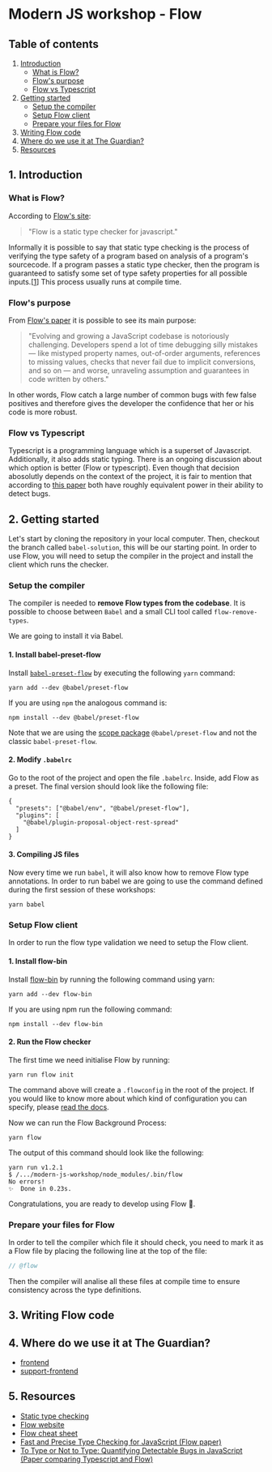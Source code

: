 

# Modern JS workshop - Flow

## Table of contents
1. [Introduction](#1-introduction)
    * [What is Flow?](#what-is-flow?)
    * [Flow's purpose](#flow's-purpose)
    * [Flow vs Typescript](#flow-vs-typescript)
2. [Getting started](#2-getting-started)
   * [Setup the compiler](#setup-the-compiler)
   * [Setup Flow client](#setup-flow-client)
   * [Prepare your files for Flow](#prepare-your-files-for-flow) 
3. [Writing Flow code](#3-writing-flow-code)
4. [Where do we use it at The Guardian?](#4-where-do-we-use-it-at-the-guardian)
5. [Resources](#5-resources)


## 1. Introduction

### What is Flow?
According to [Flow's site](https://flow.org/):

> "Flow is a static type checker for javascript."

Informally it is possible to say that static type checking is the process of verifying the type safety of a program 
based on analysis of a program's sourcecode. If a program passes a static type checker, then the program is guaranteed 
to satisfy some set of type safety properties for all possible inputs.[[1](https://en.wikipedia.org/wiki/Type_system#Static_type_checking)]
This process usually runs at compile time.

### Flow's purpose

From [Flow's paper](https://dl.acm.org/citation.cfm?doid=3152284.3133872) it is possible to see its main purpose: 

> "Evolving and growing a JavaScript codebase is notoriously challenging. Developers spend a lot of time debugging silly 
mistakes — like mistyped property names, out-of-order arguments, references to missing values, checks that never fail due 
to implicit conversions, and so on — and worse, unraveling assumption and guarantees in code written by others."

In other words, Flow catch a large number of common bugs with few false positives and therefore gives the developer the 
confidence that her or his code is more robust.  

### Flow vs Typescript

Typescript is a programming language which is a superset of Javascript. Additionally, it also adds static typing. 
There is an ongoing discussion about which option is better (Flow or typescript). Even though that decision abosolutly 
depends on the context of the project, it is fair to mention that according to [this paper](http://ttendency.cs.ucl.ac.uk/projects/type_study/documents/type_study.pdf) 
both have roughly equivalent power in their ability to detect bugs.

## 2. Getting started

Let's start by cloning the repository in your local computer. Then, checkout the branch called `babel-solution`, this will be our starting point. In order to use Flow, you will need to setup the compiler in the project and install the client which runs the checker.

### Setup the compiler

The compiler is needed to **remove Flow types from the codebase**. It is possible to choose between `Babel` and a small CLI tool called `flow-remove-types`. 

We are going to install it via Babel.

#### 1. Install babel-preset-flow
Install [`babel-preset-flow`](https://www.npmjs.com/package/babel-preset-flow) by executing the following `yarn` command:  

```
yarn add --dev @babel/preset-flow
```

If you are using `npm` the analogous command is:

```
npm install --dev @babel/preset-flow
```

Note that we are using the [scope package](https://docs.npmjs.com/misc/scope) `@babel/preset-flow` and not the classic `babel-preset-flow`.

#### 2. Modify `.babelrc`

Go to the root of the project and open the file `.babelrc`. Inside, add Flow as a preset. The final version should look like the following file:

```
{
  "presets": ["@babel/env", "@babel/preset-flow"],
  "plugins": [
    "@babel/plugin-proposal-object-rest-spread"
  ]
}
```

#### 3. Compiling JS files 

Now every time we run `babel`, it will also know how to remove Flow type annotations. In order to run babel we are going to use the command defined during the first session of these workshops:

```
yarn babel
```

### Setup Flow client

In order to run the flow type validation we need to setup the Flow client.

#### 1. Install flow-bin

Install [flow-bin](https://www.npmjs.com/package/flow-bin) by running the following command using yarn:

```
yarn add --dev flow-bin
```

If you are using npm run the following command:

```
npm install --dev flow-bin
```

#### 2. Run the Flow checker

The first time we need initialise Flow by running:

```
yarn run flow init
```
The command above will create a `.flowconfig` in the root of the project. If you would like to know more about which kind of configuration you can specify, please [read the docs](https://flow.org/en/docs/config/).

Now we can run the Flow Background Process:

```
yarn flow
```

The output of this command should look like the following:

```
yarn run v1.2.1
$ /.../modern-js-workshop/node_modules/.bin/flow
No errors!
✨  Done in 0.23s.
```

Congratulations, you are ready to develop using Flow 🚀.

### Prepare your files for Flow 

In order to tell the compiler which file it should check, you need to mark it as a Flow file by placing the following line at the top of the file:

```js
// @flow
```

Then the compiler will analise all these files at compile time to ensure consistency across the type definitions. 

## 3. Writing Flow code

## 4. Where do we use it at The Guardian?
* [frontend](https://github.com/guardian/frontend)
* [support-frontend](https://github.com/guardian/support-frontend)

## 5. Resources
* [Static type checking](https://en.wikipedia.org/wiki/Type_system#Static_type_checking)
* [Flow website](https://flow.org/)
* [Flow cheat sheet](https://www.saltycrane.com/flow-type-cheat-sheet/latest/)
* [Fast and Precise Type Checking for JavaScript (Flow paper)](http://delivery.acm.org/10.1145/3140000/3133872/oopsla17-oopsla179.pdf?ip=86.163.232.185&id=3133872&acc=OA&key=4D4702B0C3E38B35%2E4D4702B0C3E38B35%2E4D4702B0C3E38B35%2EC1E31BC46E58D5B8&__acm__=1518982362_28510adef31f2c5ca06e91476f4d1e96)
* [To Type or Not to Type: Quantifying Detectable Bugs in JavaScript (Paper comparing Typescript and Flow)](http://ttendency.cs.ucl.ac.uk/projects/type_study/documents/type_study.pdf)


